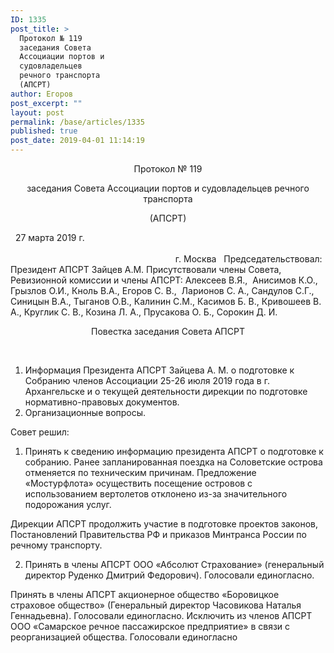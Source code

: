 ```yaml
---
ID: 1335
post_title: >
  Протокол № 119
  заседания Совета
  Ассоциации портов и
  судовладельцев
  речного транспорта
  (АПСРТ)
author: Егоров
post_excerpt: ""
layout: post
permalink: /base/articles/1335
published: true
post_date: 2019-04-01 11:14:19
---
```

<p style="text-align: center;">Протокол № 119</p>
<p style="text-align: center;">заседания Совета Ассоциации портов и судовладельцев речного транспорта</p>
<p style="text-align: center;">(АПСРТ)</p>
&nbsp;
27 марта 2019 г.                                                                                                                                                                                                                                                                                                     г. Москва
&nbsp;
Председательствовал:  Президент АПСРТ Зайцев А.М.
Присутствовали члены Совета, Ревизионной комиссии и члены АПСРТ:
Алексеев В.Я.,  Анисимов К.О., Грызлов О.И., Кноль В.А., Егоров С. В.,  Ларионов С. А., Сандулов С.Г., Синицын В.А., Тыганов О.В., Калинин С.М., Касимов Б. В., Кривошеев В. А., Круглик С. В., Козина Л. А., Прусакова О. Б., Сорокин Д. И.
&nbsp;
<p style="text-align: center;">Повестка заседания Совета АПСРТ</p>
&nbsp;
<ol>
 	<li>Информация Президента АПСРТ Зайцева А. М. о подготовке к Собранию членов Ассоциации 25-26 июля 2019 года в г. Архангельске и о текущей деятельности дирекции по подготовке нормативно-правовых документов.</li>
 	<li>Организационные вопросы.</li>
</ol>
Совет решил:
<ol>
 	<li>Принять к сведению информацию президента АПСРТ о подготовке к собранию. Ранее запланированная поездка на Соловетские острова отменяется по техническим причинам. Предложение «Мостурфлота» осуществить посещение островов с использованием вертолетов отклонено из-за значительного подорожания услуг.</li>
</ol>
Дирекции АПСРТ продолжить участие в подготовке проектов законов, Постановлений Правительства РФ и приказов Минтранса России по речному транспорту.
<ol start="2">
 	<li>Принять в члены АПСРТ ООО «Абсолют Страхование» (генеральный директор Руденко Дмитрий Федорович). Голосовали единогласно.</li>
</ol>
Принять в члены АПСРТ акционерное общество «Боровицкое страховое общество» (Генеральный директор Часовикова Наталья Геннадьевна). Голосовали единогласно.
Исключить из членов АПСРТ ООО «Самарское речное пассажирское предприятие» в связи с реорганизацией общества. Голосовали единогласно
